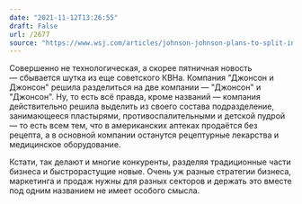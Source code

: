 ```yaml
---
date: "2021-11-12T13:26:55"
draft: False
url: /2677
source: "https://www.wsj.com/articles/johnson-johnson-plans-to-split-into-two-public-companies-11636715700?mod=hp_lead_pos1"
---
```


Совершенно не технологическая, а скорее пятничная новость — сбывается шутка из еще советского КВНа. Компания "Джонсон и Джонсон" решила разделиться на две компании — "Джонсон" и "Джонсон". Ну, то есть всё правда, кроме названий — компания действительно решила выделить из своего состава подразделение, занимающееся пластырями, противоспалительными и детской пудрой — то есть всем тем, что в американских аптеках продаётся без рецепта, а в основной компании останутся рецептурные лекарства и медицинское оборудование.

Кстати, так делают и многие конкуренты, разделяя традиционные части бизнеса и быстрорастущие новые. Очень уж разные стратегии бизнеса, маркетинга и продаж нужны для разных секторов и держать это вместе под одним названием не имеет особого смысла.
